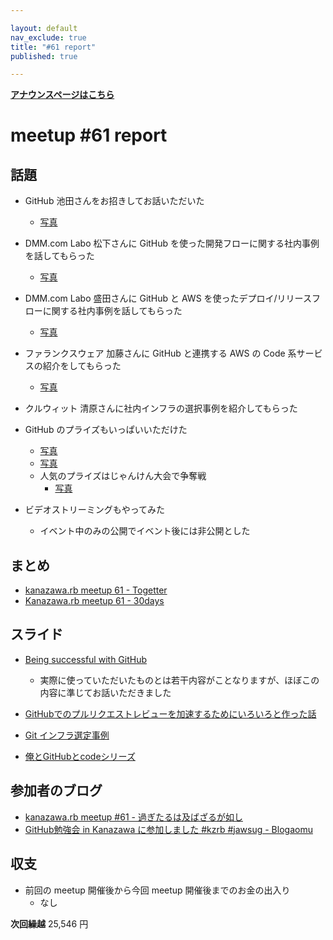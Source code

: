 ```yaml
---

layout: default
nav_exclude: true
title: "#61 report"
published: true

---
```


<div style="text-align: left;"><a href="../"><strong>アナウンスページはこちら</strong></a></div>

# meetup #61 report

## 話題

* GitHub 池田さんをお招きしてお話いただいた
  + [写真](https://twitter.com/Yukimitsu_Izawa/status/908920992117821443)

* DMM.com Labo 松下さんに GitHub を使った開発フローに関する社内事例を話してもらった
  + [写真](http://30d.jp/kzrb/51/photo/33)

* DMM.com Labo 盛田さんに GitHub と AWS を使ったデプロイ/リリースフローに関する社内事例を話してもらった
  + [写真](http://30d.jp/kzrb/51/photo/45)

* ファランクスウェア 加藤さんに GitHub と連携する AWS の Code 系サービスの紹介をしてもらった
  + [写真](http://30d.jp/kzrb/51/photo/46)

* クルウィット 清原さんに社内インフラの選択事例を紹介してもらった

* GitHub のプライズもいっぱいいただけた
  + [写真](http://30d.jp/kzrb/51/photo/44)
  + [写真](http://30d.jp/kzrb/51/photo/47)
  + 人気のプライズはじゃんけん大会で争奪戦
    - [写真](http://30d.jp/kzrb/51/photo/56)

* ビデオストリーミングもやってみた
  + イベント中のみの公開でイベント後には非公開とした

## まとめ

* [kanazawa.rb meetup 61 - Togetter](https://togetter.com/li/1151593)
* [Kanazawa.rb meetup 61 - 30days](http://30d.jp/kzrb/51)


## スライド

* [Being successful with GitHub](https://speakerdeck.com/ikeike443/being-successful-with-github-1)
  + 実際に使っていただいたものとは若干内容がことなりますが、ほぼこの内容に準じてお話いただきました

* [GitHubでのプルリクエストレビューを加速するためにいろいろと作った話](https://speakerdeck.com/kentarom/githubtefalsehururikuesutorehiyuwojia-su-surutameniiroirotozuo-tutahua)

* [Git インフラ選定事例](https://speakerdeck.com/kiyohara/git-inhuraxuan-ding-shi-li-zhu-shi-hui-she-kuruuitutoga-github-woxuan-ndali-you)

* [俺とGitHubとcodeシリーズ](https://www.slideshare.net/pharaohkj/githubcode-79879644)

## 参加者のブログ

* [kanazawa\.rb meetup \#61 \- 過ぎたるは及ばざるが如し](http://cotton-desu.hatenablog.com/entry/2017/09/18/180408)
* [GitHub勉強会 in Kanazawa に参加しました \#kzrb \#jawsug \- Blogaomu](http://www.blogaomu.com/entry/github-study-in-kanazawa)

## 収支

<!-- 適宜更新する(以下は meetup 45 の内容を例示) -->

* 前回の meetup 開催後から今回 meetup 開催後までのお金の出入り
  + なし

**次回繰越**  25,546 円

